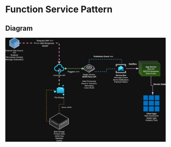 # Function Service Pattern

## Diagram
![Function Service flow](assets/function-service-pattern.png)
